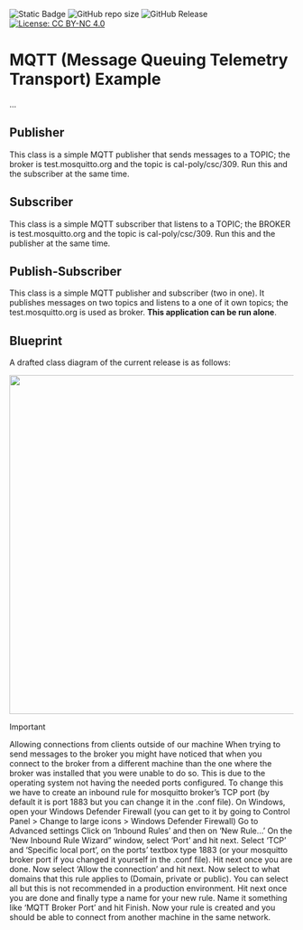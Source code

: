 ![Static Badge](https://img.shields.io/badge/author-javiergs-orange)
![GitHub repo size](https://img.shields.io/github/repo-size/CSC3100/MQTT)
![GitHub Release](https://img.shields.io/github/v/release/CSC3100/MQTT)
[![License: CC BY-NC 4.0](https://img.shields.io/badge/License-CC%20BY--NC%204.0-lightgrey.svg)](https://creativecommons.org/licenses/by-nc/4.0/)

# MQTT (Message Queuing Telemetry Transport) Example

...
<br>

## Publisher
This class is a simple MQTT publisher that sends messages to a TOPIC; the broker is test.mosquitto.org and the topic is cal-poly/csc/309.
Run this and the subscriber at the same time.
## Subscriber
This class is a simple MQTT subscriber that listens to a TOPIC; the BROKER is test.mosquitto.org and the topic is cal-poly/csc/309.
Run this and the publisher at the same time.

## Publish-Subscriber
This class is a simple MQTT publisher and subscriber (two in one). It publishes messages on two topics and listens to a one of it own topics; the test.mosquitto.org is used as broker. <b>This application can be run alone</b>.

## Blueprint
A drafted class diagram of the current release is as follows:

<p align="center">
<img width="600" src="https://github.com/CSC3100/MQTT/assets/3814755/b621ae2a-662c-4dae-993b-731617546fde">
</p>

> [!IMPORTANT]  
> Allowing connections from clients outside of our machine 
> When trying to send messages to the broker you might have noticed that when you connect to the broker from a different machine than the one where the broker was installed that you were unable to do so. 
> This is due to the operating system not having the needed ports configured. To change this we have to create an inbound rule for mosquitto broker’s TCP port (by default it is port 1883 but you can change it in the .conf file). 
> On Windows, open your Windows Defender Firewall (you can get to it by going to Control Panel > Change to large icons > Windows Defender Firewall)
> Go to Advanced settings
> Click on ‘Inbound Rules’ and then on ‘New Rule…’
> On the ‘New Inbound Rule Wizard” window, select ‘Port’ and hit next.
> Select ‘TCP’ and ‘Specific local port’, on the ports’ textbox type 1883 (or your mosquitto broker port if you changed it yourself in the .conf file). Hit next once you are done.
Now select ‘Allow the connection’ and hit next.
Now select to what domains that this rule applies to (Domain, private or public). You can select all but this is not recommended in a production environment. Hit next once you are done and finally type a name for your new rule. Name it something like ‘MQTT Broker Port’ and hit Finish.
Now your rule is created and you should be able to connect from another machine in the same network.
